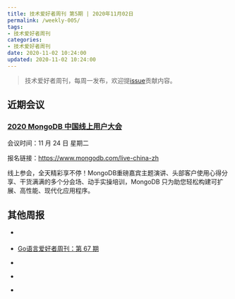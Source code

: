 ```yaml
---
title: 技术爱好者周刊 第5期 | 2020年11月02日
permalink: /weekly-005/
tags:
- 技术爱好者周刊
categories:
- 技术爱好者周刊
date: 2020-11-02 10:24:00
updated: 2020-11-02 10:24:00
---
```


> 技术爱好者周刊，每周一发布，欢迎提[issue](https://github.com/wangyonghong/yonghong-me/issues)贡献内容。


## 近期会议

### [2020 MongoDB 中国线上用户大会](https://www.mongodb.com/live-china-zh)

会议时间：11 月 24 日 星期二

报名链接：https://www.mongodb.com/live-china-zh

线上参会，全天精彩享不停！MongoDB重磅嘉宾主题演讲、头部客户使用心得分享、干货满满的多个分会场、动手实操培训，MongoDB 只为助您轻松构建可扩展、高性能、现代化应用程序。

## 其他周报

- [](https://github.com/ruanyf/weekly/blob/master/docs/issue-131.md)

- [Go语言爱好者周刊：第 67 期](https://github.com/polaris1119/golangweekly/blob/master/docs/issue-067.md)

- [](https://github.com/zenany/weekly/blob/master/software/2020/1026.md)

- [](https://github.com/SwiftOldDriver/iOS-Weekly/blob/master/Reports/2020/%23131-2020.11.02.md)

- [](https://rweekly.org/2020-42.html)

